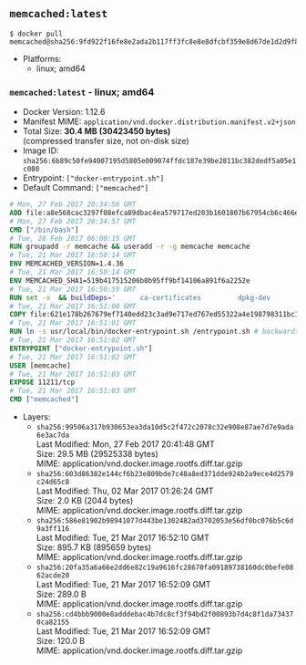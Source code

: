 ## `memcached:latest`

```console
$ docker pull memcached@sha256:9fd922f16fe8e2ada2b117ff3fc8e8e8dfcbf359e8d67de1d2d9f85f179035ff
```

-	Platforms:
	-	linux; amd64

### `memcached:latest` - linux; amd64

-	Docker Version: 1.12.6
-	Manifest MIME: `application/vnd.docker.distribution.manifest.v2+json`
-	Total Size: **30.4 MB (30423450 bytes)**  
	(compressed transfer size, not on-disk size)
-	Image ID: `sha256:6b89c50fe94007195d5805e009074ffdc187e39be2811bc382dedf5a05e1c080`
-	Entrypoint: `["docker-entrypoint.sh"]`
-	Default Command: `["memcached"]`

```dockerfile
# Mon, 27 Feb 2017 20:34:56 GMT
ADD file:a8e568cac3297f08efca89dbac4ea579717ed203b1601807b67954cb6c466e73 in / 
# Mon, 27 Feb 2017 20:34:57 GMT
CMD ["/bin/bash"]
# Tue, 28 Feb 2017 06:00:15 GMT
RUN groupadd -r memcache && useradd -r -g memcache memcache
# Tue, 21 Mar 2017 16:50:14 GMT
ENV MEMCACHED_VERSION=1.4.36
# Tue, 21 Mar 2017 16:50:14 GMT
ENV MEMCACHED_SHA1=519b417515206b0b95ff9bf14106a891f6a2252e
# Tue, 21 Mar 2017 16:50:59 GMT
RUN set -x 	&& buildDeps=' 		ca-certificates 		dpkg-dev 		gcc 		libc6-dev 		libevent-dev 		libsasl2-dev 		make 		perl 		wget 	' 	&& apt-get update && apt-get install -y $buildDeps --no-install-recommends 	&& rm -rf /var/lib/apt/lists/* 	&& wget -O memcached.tar.gz "https://memcached.org/files/memcached-$MEMCACHED_VERSION.tar.gz" 	&& echo "$MEMCACHED_SHA1  memcached.tar.gz" | sha1sum -c - 	&& mkdir -p /usr/src/memcached 	&& tar -xzf memcached.tar.gz -C /usr/src/memcached --strip-components=1 	&& rm memcached.tar.gz 	&& cd /usr/src/memcached 	&& ./configure 		--build="$(dpkg-architecture --query DEB_BUILD_GNU_TYPE)" 		--enable-sasl 	&& make -j "$(nproc)" 	&& make install 	&& cd / && rm -rf /usr/src/memcached 	&& apt-mark manual 		libevent-2.0-5 		libsasl2-2 	&& apt-get purge -y --auto-remove $buildDeps 	&& memcached -V
# Tue, 21 Mar 2017 16:51:00 GMT
COPY file:621e178b267679ef7140edd23c3ad9e717ed767ed55322a4e198798311bc1d36 in /usr/local/bin/ 
# Tue, 21 Mar 2017 16:51:01 GMT
RUN ln -s usr/local/bin/docker-entrypoint.sh /entrypoint.sh # backwards compat
# Tue, 21 Mar 2017 16:51:02 GMT
ENTRYPOINT ["docker-entrypoint.sh"]
# Tue, 21 Mar 2017 16:51:02 GMT
USER [memcache]
# Tue, 21 Mar 2017 16:51:03 GMT
EXPOSE 11211/tcp
# Tue, 21 Mar 2017 16:51:03 GMT
CMD ["memcached"]
```

-	Layers:
	-	`sha256:99506a317b930653ea3da10d5c2f472c2078c32e908e87ae7d7e9ada6e3ac7da`  
		Last Modified: Mon, 27 Feb 2017 20:41:48 GMT  
		Size: 29.5 MB (29525338 bytes)  
		MIME: application/vnd.docker.image.rootfs.diff.tar.gzip
	-	`sha256:603d86382e144cf6b23e809bde7c48a8ed371dde924b2a9ece4d2579c24d65c8`  
		Last Modified: Thu, 02 Mar 2017 01:26:24 GMT  
		Size: 2.0 KB (2044 bytes)  
		MIME: application/vnd.docker.image.rootfs.diff.tar.gzip
	-	`sha256:586e81902b98941077d443be1302482ad3702053e56df0bc076b5c6d9a3ff116`  
		Last Modified: Tue, 21 Mar 2017 16:52:10 GMT  
		Size: 895.7 KB (895659 bytes)  
		MIME: application/vnd.docker.image.rootfs.diff.tar.gzip
	-	`sha256:20fa35a6a66e2dd6e82c19a9616fc28670fa09189738160dc0befe0862acde20`  
		Last Modified: Tue, 21 Mar 2017 16:52:09 GMT  
		Size: 289.0 B  
		MIME: application/vnd.docker.image.rootfs.diff.tar.gzip
	-	`sha256:cd4bbb9000e8adddebac4b7dc8cf3f94bd2f00893b7d4c8f1da734370ca82155`  
		Last Modified: Tue, 21 Mar 2017 16:52:09 GMT  
		Size: 120.0 B  
		MIME: application/vnd.docker.image.rootfs.diff.tar.gzip
